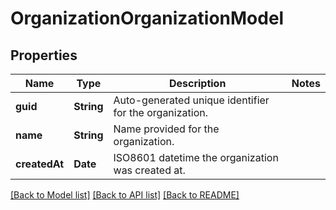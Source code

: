 # OrganizationOrganizationModel

## Properties
Name | Type | Description | Notes
------------ | ------------- | ------------- | -------------
**guid** | **String** | Auto-generated unique identifier for the organization. | 
**name** | **String** | Name provided for the organization. | 
**createdAt** | **Date** | ISO8601 datetime the organization was created at. | 

[[Back to Model list]](../README.md#documentation-for-models) [[Back to API list]](../README.md#documentation-for-api-endpoints) [[Back to README]](../README.md)


